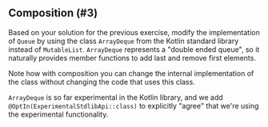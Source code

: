 ## Composition (#3)

Based on your solution for the previous exercise, 
modify the implementation of `Queue` by using the class `ArrayDeque` from the
Kotlin standard library instead of `MutableList`. `ArrayDeque` represents
a "double ended queue", so it naturally provides member functions to add last
and remove first elements.

Note how with composition you can change the internal implementation of the
class without changing the code that uses this class.

`ArrayDeque` is so far experimental in the Kotlin library, and we add
`@OptIn(ExperimentalStdlibApi::class)` to explicitly "agree" that we're using
the experimental functionality.